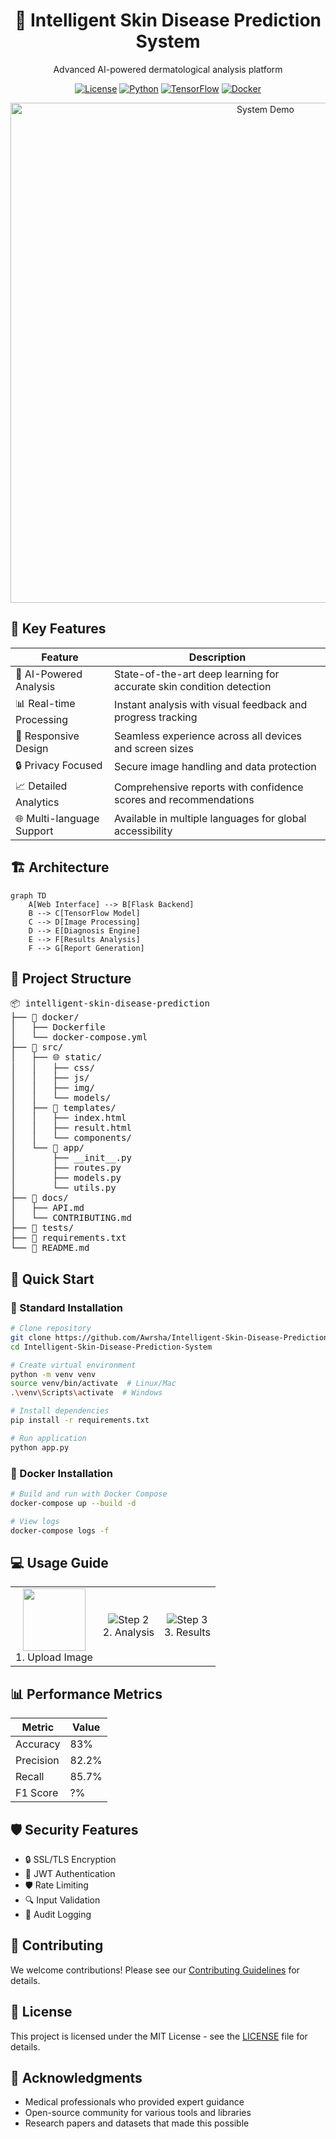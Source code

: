 <div align="center">
  <h1>🔬 Intelligent Skin Disease Prediction System</h1>
  <p>Advanced AI-powered dermatological analysis platform</p>

  [![License](https://img.shields.io/badge/License-MIT-blue.svg)](LICENSE)
  [![Python](https://img.shields.io/badge/Python-3.8+-green.svg)](https://www.python.org)
  [![TensorFlow](https://img.shields.io/badge/TensorFlow-2.x-orange.svg)](https://tensorflow.org)
  [![Docker](https://img.shields.io/badge/Docker-Enabled-blue.svg)](https://www.docker.com/)
</div>

<p align="center">
  <img src="https://via.placeholder.com/800x400" alt="System Demo" width="800"/>
</p>

## 🌟 Key Features

<div align="center">

| Feature | Description |
|---------|------------|
| 🤖 AI-Powered Analysis | State-of-the-art deep learning for accurate skin condition detection |
| 📊 Real-time Processing | Instant analysis with visual feedback and progress tracking |
| 📱 Responsive Design | Seamless experience across all devices and screen sizes |
| 🔒 Privacy Focused | Secure image handling and data protection |
| 📈 Detailed Analytics | Comprehensive reports with confidence scores and recommendations |
| 🌐 Multi-language Support | Available in multiple languages for global accessibility |

</div>

## 🏗️ Architecture

```mermaid
graph TD
    A[Web Interface] --> B[Flask Backend]
    B --> C[TensorFlow Model]
    C --> D[Image Processing]
    D --> E[Diagnosis Engine]
    E --> F[Results Analysis]
    F --> G[Report Generation]
```

## 📂 Project Structure

<pre>
📦 intelligent-skin-disease-prediction
├── 🐳 docker/
│   ├── Dockerfile
│   └── docker-compose.yml
├── 🎯 src/
│   ├── 🌐 static/
│   │   ├── css/
│   │   ├── js/
│   │   ├── img/
│   │   └── models/
│   ├── 📑 templates/
│   │   ├── index.html
│   │   ├── result.html
│   │   └── components/
│   └── 🐍 app/
│       ├── __init__.py
│       ├── routes.py
│       ├── models.py
│       └── utils.py
├── 📝 docs/
│   ├── API.md
│   └── CONTRIBUTING.md
├── 🧪 tests/
├── 📄 requirements.txt
└── 🚀 README.md
</pre>

## 🚀 Quick Start

### 🐍 Standard Installation

```bash
# Clone repository
git clone https://github.com/Awrsha/Intelligent-Skin-Disease-Prediction-System.git
cd Intelligent-Skin-Disease-Prediction-System

# Create virtual environment
python -m venv venv
source venv/bin/activate  # Linux/Mac
.\venv\Scripts\activate  # Windows

# Install dependencies
pip install -r requirements.txt

# Run application
python app.py
```

### 🐳 Docker Installation

```bash
# Build and run with Docker Compose
docker-compose up --build -d

# View logs
docker-compose logs -f
```

## 💻 Usage Guide

<div align="center">
  <table>
    <tr>
      <td align="center"><img src="https://github.com/user-attachments/assets/b2b7541d-29a7-4244-93d8-cdb41bc4f9e1" height='100' width='100'/><br>1. Upload Image</td>
      <td align="center"><img src="https://via.placeholder.com/150" alt="Step 2"/><br>2. Analysis</td>
      <td align="center"><img src="https://via.placeholder.com/150" alt="Step 3"/><br>3. Results</td>
    </tr>
  </table>
</div>

## 📊 Performance Metrics

<div align="center">

| Metric | Value |
|--------|--------|
| Accuracy | 83% |
| Precision | 82.2% |
| Recall | 85.7% |
| F1 Score | ?% |

</div>

## 🛡️ Security Features

- 🔒 SSL/TLS Encryption
- 🔐 JWT Authentication
- 🛡️ Rate Limiting
- 🔍 Input Validation
- 📝 Audit Logging

## 🤝 Contributing

We welcome contributions! Please see our [Contributing Guidelines](CONTRIBUTING.md) for details.

## 📄 License

This project is licensed under the MIT License - see the [LICENSE](LICENSE) file for details.

## 🙏 Acknowledgments

- Medical professionals who provided expert guidance
- Open-source community for various tools and libraries
- Research papers and datasets that made this possible
